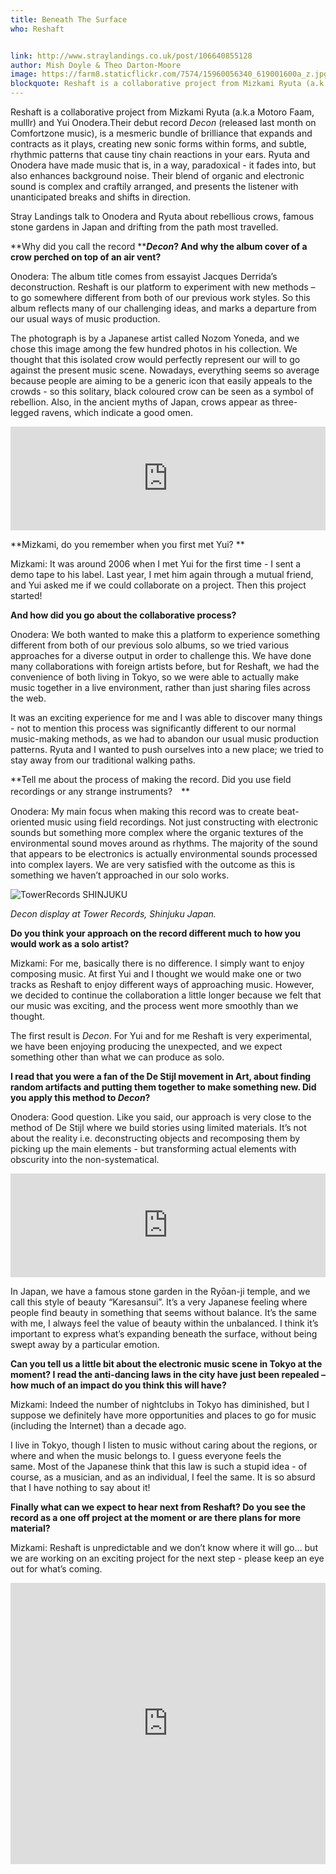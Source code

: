 ```yaml
---
title: Beneath The Surface
who: Reshaft


link: http://www.straylandings.co.uk/post/106640855128
author: Mish Doyle & Theo Darton-Moore
image: https://farm8.staticflickr.com/7574/15960056340_619001600a_z.jpg
blockquote: Reshaft is a collaborative project from Mizkami Ryuta (a.k.a Motoro Faam, mulllr) and Yui Onodera.Their debut record _Decon_ (released last month on Comfortzone music), is a mesmeric bundle of brilliance that expands and contracts as it plays, creating new sonic forms within forms, and subtle, rhythmic patterns that cause tiny chain reactions in your ears.
---
```


Reshaft is a collaborative project from Mizkami Ryuta (a.k.a Motoro Faam, mulllr) and Yui Onodera.Their debut record _Decon_ (released last month on Comfortzone music), is a mesmeric bundle of brilliance that expands and contracts as it plays, creating new sonic forms within forms, and subtle, rhythmic patterns that cause tiny chain reactions in your ears. Ryuta and Onodera have made music that is, in a way, paradoxical - it fades into, but also enhances background noise. Their blend of organic and electronic sound is complex and craftily arranged, and presents the listener with unanticipated breaks and shifts in direction.

Stray Landings talk to Onodera and Ryuta about rebellious crows, famous stone gardens in Japan and drifting from the path most travelled.

**Why did you call the record ****_Decon_? And why the album cover of a crow perched on top of an air vent?**

Onodera: The album title comes from essayist Jacques Derrida’s deconstruction. Reshaft is our platform to experiment with new methods – to go somewhere different from both of our previous work styles. So this album reflects many of our challenging ideas, and marks a departure from our usual ways of music production.

The photograph is by a Japanese artist called Nozom Yoneda, and we chose this image among the few hundred photos in his collection. We thought that this isolated crow would perfectly represent our will to go against the present music scene. Nowadays, everything seems so average because people are aiming to be a generic icon that easily appeals to the crowds - so this solitary, black coloured crow can be seen as a symbol of rebellion. Also, in the ancient myths of Japan, crows appear as three-legged ravens, which indicate a good omen.

<iframe src="https://w.soundcloud.com/player/?url=https%3A//api.soundcloud.com/tracks/170287403&amp;color=ff5500&amp;auto_play=false&amp;hide_related=false&amp;show_comments=true&amp;show_user=true&amp;show_reposts=false" width="100%" height="166" frameborder="no"></iframe>

**Mizkami, do you remember when you first met Yui? **

Mizkami: It was around 2006 when I met Yui for the first time - I sent a demo tape to his label. Last year, I met him again through a mutual friend, and Yui asked me if we could collaborate on a project. Then this project started!

**And how did you go about the collaborative process?**

Onodera: We both wanted to make this a platform to experience something different from both of our previous solo albums, so we tried various approaches for a diverse output in order to challenge this. We have done many collaborations with foreign artists before, but for Reshaft, we had the convenience of both living in Tokyo, so we were able to actually make music together in a live environment, rather than just sharing files across the web.

It was an exciting experience for me and I was able to discover many things - not to mention this process was significantly different to our normal music-making methods, as we had to abandon our usual music production patterns. Ryuta and I wanted to push ourselves into a new place; we tried to stay away from our traditional walking paths.

**Tell me about the process of making the record. Did you use field recordings or any strange instruments?　**

Onodera: My main focus when making this record was to create beat-oriented music using field recordings. Not just constructing with electronic sounds but something more complex where the organic textures of the environmental sound moves around as rhythms. The majority of the sound that appears to be electronics is actually environmental sounds processed into complex layers. We are very satisfied with the outcome as this is something we haven’t approached in our solo works.

![TowerRecords SHINJUKU](https://farm8.staticflickr.com/7576/16147349481_c0015eb1d2_z.jpg)

_Decon display at Tower Records, Shinjuku Japan._

**Do you think your approach on the record different much to how you would work as a solo artist?**

Mizkami: For me, basically there is no difference. I simply want to enjoy composing music. At first Yui and I thought we would make one or two tracks as Reshaft to enjoy different ways of approaching music. However, we decided to continue the collaboration a little longer because we felt that our music was exciting, and the process went more smoothly than we thought. 

The first result is _Decon_. For Yui and for me Reshaft is very experimental, we have been enjoying producing the unexpected, and we expect something other than what we can produce as solo.

**I read that you were a fan of the De Stijl movement in Art, about finding random artifacts and putting them together to make something new. Did you apply this method to _Decon_?**

Onodera: Good question. Like you said, our approach is very close to the method of De Stijl where we build stories using limited materials. It’s not about the reality i.e. deconstructing objects and recomposing them by picking up the main elements - but transforming actual elements with obscurity into the non-systematical.

<iframe src="https://w.soundcloud.com/player/?url=https%3A//api.soundcloud.com/tracks/175478845&amp;color=ff5500&amp;auto_play=false&amp;hide_related=false&amp;show_comments=true&amp;show_user=true&amp;show_reposts=false" width="100%" height="166" frameborder="no"></iframe>

In Japan, we have a famous stone garden in the Ryōan-ji temple, and we call this style of beauty “Karesansui”. It’s a very Japanese feeling where people find beauty in something that seems without balance. It’s the same with me, I always feel the value of beauty within the unbalanced. I think it’s important to express what’s expanding beneath the surface, without being swept away by a particular emotion.    

**Can you tell us a little bit about the electronic music scene in Tokyo at the moment? I read the anti-dancing laws in the city have just been repealed – how much of an impact do you think this will have?**

Mizkami: Indeed the number of nightclubs in Tokyo has diminished, but I suppose we definitely have more opportunities and places to go for music (including the Internet) than a decade ago.

I live in Tokyo, though I listen to music without caring about the regions, or where and when the music belongs to. I guess everyone feels the same. Most of the Japanese think that this law is such a stupid idea - of course, as a musician, and as an individual, I feel the same. It is so absurd that I have nothing to say about it!

**Finally what can we expect to hear next from Reshaft? Do you see the record as a one off project at the moment or are there plans for more material?**

Mizkami: Reshaft is unpredictable and we don’t know where it will go… but we are working on an exciting project for the next step - please keep an eye out for what’s coming.

<iframe src="https://w.soundcloud.com/player/?url=https%3A//api.soundcloud.com/tracks/179192014&amp;auto_play=false&amp;hide_related=false&amp;show_comments=true&amp;show_user=true&amp;show_reposts=false&amp;visual=true" width="100%" height="450" frameborder="no"></iframe>
